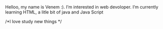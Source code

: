 Helloo, my name is Venem :). 
I’m interested in web devoloper. 
I’m currently learning HTML, a litle bit of java and Java Script

/*I love study new things */
